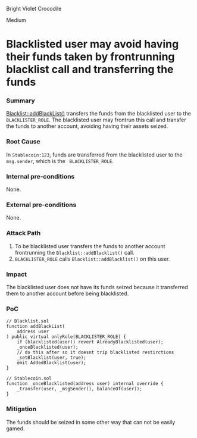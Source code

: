 Bright Violet Crocodile

Medium

# Blacklisted user may avoid having their funds taken by frontrunning blacklist call and transferring the funds

### Summary

[Blacklist::addBlackList()](https://github.com/sherlock-audit/2024-11-telcoin/blob/main/telcoin-audit/contracts/util/abstract/Blacklist.sol#L77) transfers the funds from the blacklisted user to the `BLACKLISTER_ROLE`. The blacklisted user may frontrun this call and transfer the funds to another account, avoiding having their assets seized.

### Root Cause

In `Stablecoin:123`, funds are transferred from the blacklisted user to the `msg.sender`, which is the ` BLACKLISTER_ROLE`.

### Internal pre-conditions

None.

### External pre-conditions

None.

### Attack Path

1. To be blacklisted user transfers the funds to another account frontrunning the `Blacklist::addBlacklist()` call.
2. `BLACKLISTER_ROLE` calls `Blacklist::addBlacklist()`  on this user.

### Impact

The blacklisted user does not have its funds seized because it transferred them to another account before being blacklisted.

### PoC

```solidity
// Blacklist.sol
function addBlackList(
    address user
) public virtual onlyRole(BLACKLISTER_ROLE) {
    if (blacklisted(user)) revert AlreadyBlacklisted(user);
    _onceBlacklisted(user);
    // do this after so it doesnt trip blacklisted restirctions
    _setBlacklist(user, true);
    emit AddedBlacklist(user);
}

// Stablecoin.sol
function _onceBlacklisted(address user) internal override {
    _transfer(user, _msgSender(), balanceOf(user));
}
```

### Mitigation

The funds should be seized in some other way that can not be easily gamed.